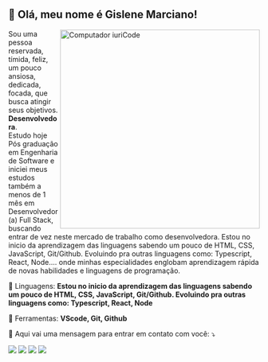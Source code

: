 ##  💜 Olá, meu nome é <strong>Gislene Marciano!</strong>

<img src="https://raw.githubusercontent.com/MicaelliMedeiros/micaellimedeiros/master/image/computer-illustration.png" min-width="400px" max-width="400px" width="400px" align="right" alt="Computador iuriCode">

<p align="left"> 
  Sou uma pessoa reservada, tímida, feliz, um pouco ansiosa, dedicada, focada, que busca atingir seus objetivos.
  <strong>Desenvolvedora</strong>.<br>
  Estudo hoje Pós graduação em Engenharia de Software e iniciei meus estudos também a menos de 1 mês em Desenvolvedor (a) Full Stack, buscando entrar de vez neste mercado de trabalho como desenvolvedora. Estou no inicio da aprendizagem das linguagens sabendo um pouco de HTML, CSS, JavaScript, Git/Github. Evoluindo pra outras linguagens como: Typescript, React, Node.... onde minhas especialidades englobam aprendizagem rápida de novas habilidades e linguagens de programação. 
</p>

<p align="left">
  🦄 Linguagens: <strong>Estou no inicio da aprendizagem das linguagens sabendo um pouco de HTML, CSS, JavaScript, Git/Github. Evoluindo pra outras linguagens como: Typescript, React, Node</strong>
</p>

<p align="left">
  💼 Ferramentas: <strong>VScode, Git, Github</strong>
</p>

<p align="left">
  💌 Aqui vai uma mensagem para entrar em contato com você: ⤵️
</p>

<p align="left">
  <a href="gisa8485@gmail.com" alt="Gmail">
  <img src="https://img.shields.io/badge/-Gmail-FF0000?style=flat-square&labelColor=FF0000&logo=gmail&logoColor=white&link= gisa8485@gmail.com" /></a>

  <a href="https://www.linkedin.com/in/gislene-marciano/" alt="Linkedin">
  <img src="https://img.shields.io/badge/-Linkedin-0e76a8?style=flat-square&logo=Linkedin&logoColor=white&link= https://www.linkedin.com/in/gislene-marciano/" /></a>

  <a href="https://www.facebook.com/gisa.marciano/" alt="Facebook">
  <img src="https://img.shields.io/badge/-Facebook-3b5998?style=flat-square&labelColor=3b5998&logo=facebook&logoColor=white&link= https://www.facebook.com/gisa.marciano/"/></a>

  <a href="https://www.instagram.com/giihlay/" alt="Instagram">
  <img src="https://img.shields.io/badge/-Instagram-DF0174?style=flat-square&labelColor=DF0174&logo=instagram&logoColor=white&link= https://www.instagram.com/giihlay/"/></a>
</p>  
